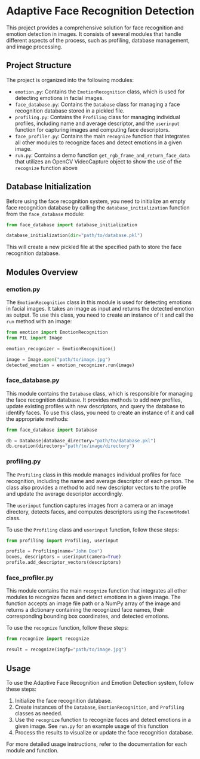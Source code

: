 # Adaptive Face Recognition Detection

This project provides a comprehensive solution for face recognition and emotion detection in images. It consists of several modules that handle different aspects of the process, such as profiling, database management, and image processing.

## Project Structure

The project is organized into the following modules:

- `emotion.py`: Contains the `EmotionRecognition` class, which is used for detecting emotions in facial images.
- `face_database.py`: Contains the `Database` class for managing a face recognition database stored in a pickled file.
- `profiling.py`: Contains the `Profiling` class for managing individual profiles, including name and average descriptor, and the `userinput` function for capturing images and computing face descriptors.
- `face_profiler.py`: Contains the main `recognize` function that integrates all other modules to recognize faces and detect emotions in a given image.
- `run.py`: Contains a demo function `get_rgb_frame_and_return_face_data` that utilizes an OpenCV VideoCapture object to show the use of the `recognize` function above
## Database Initialization

Before using the face recognition system, you need to initialize an empty face recognition database by calling the `database_initialization` function from the `face_database` module:

```python
from face_database import database_initialization

database_initialization(dir="path/to/database.pkl")
```

This will create a new pickled file at the specified path to store the face recognition database.

## Modules Overview

### emotion.py

The `EmotionRecognition` class in this module is used for detecting emotions in facial images. It takes an image as input and returns the detected emotion as output. To use this class, you need to create an instance of it and call the `run` method with an image:

```python
from emotion import EmotionRecognition
from PIL import Image

emotion_recognizer = EmotionRecognition()

image = Image.open("path/to/image.jpg")
detected_emotion = emotion_recognizer.run(image)
```

### face_database.py

This module contains the `Database` class, which is responsible for managing the face recognition database. It provides methods to add new profiles, update existing profiles with new descriptors, and query the database to identify faces. To use this class, you need to create an instance of it and call the appropriate methods:

```python
from face_database import Database

db = Database(database_directory="path/to/database.pkl")
db.creation(directory="path/to/image/directory")
```

### profiling.py

The `Profiling` class in this module manages individual profiles for face recognition, including the name and average descriptor of each person. The class also provides a method to add new descriptor vectors to the profile and update the average descriptor accordingly.

The `userinput` function captures images from a camera or an image directory, detects faces, and computes descriptors using the `FacenetModel` class.

To use the `Profiling` class and `userinput` function, follow these steps:

```python
from profiling import Profiling, userinput

profile = Profiling(name="John Doe")
boxes, descriptors = userinput(camera=True)
profile.add_descriptor_vectors(descriptors)
```

### face_profiler.py

This module contains the main `recognize` function that integrates all other modules to recognize faces and detect emotions in a given image. The function accepts an image file path or a NumPy array of the image and returns a dictionary containing the recognized face names, their corresponding bounding box coordinates, and detected emotions.

To use the `recognize` function, follow these steps:

```python
from recognize import recognize

result = recognize(imgfp="path/to/image.jpg")
```

## Usage

To use the Adaptive Face Recognition and Emotion Detection system, follow these steps:

1. Initialize the face recognition database.
2. Create instances of the `Database`, `EmotionRecognition`, and `Profiling` classes as needed.
3. Use the `recognize` function to recognize faces and detect emotions in a given image. See `run.py` for an example usage of this function
4. Process the results to visualize or update the face recognition database.

For more detailed usage instructions, refer to the documentation for each module and function.
